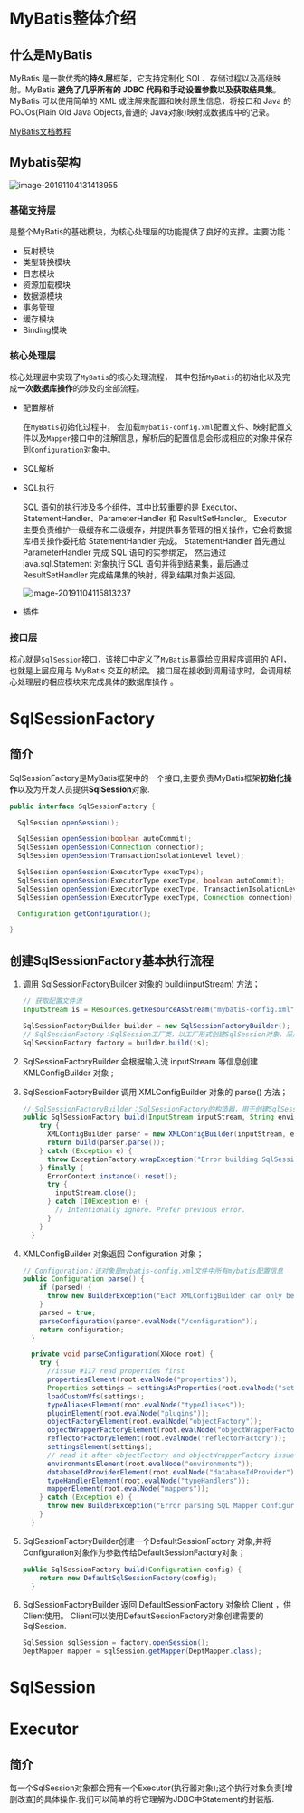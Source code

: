 # MyBatis整体介绍

## 什么是MyBatis

MyBatis 是一款优秀的**持久层**框架，它支持定制化 SQL、存储过程以及高级映射。MyBatis **避免了几乎所有的 JDBC 代码和手动设置参数以及获取结果集**。MyBatis 可以使用简单的 XML 或注解来配置和映射原生信息，将接口和 Java 的 POJOs(Plain Old Java Objects,普通的 Java对象)映射成数据库中的记录。

[MyBatis文档教程](http://www.mybatis.org/mybatis-3/zh/project-info.html)

## Mybatis架构

![image-20191104131418955](./Mybatis整体架构.assets/image-20191104131418955.png)

### 基础支持层

是整个MyBatis的基础模块，为核心处理层的功能提供了良好的支撑。主要功能：

* 反射模块
* 类型转换模块
* 日志模块
* 资源加载模块
* 数据源模块
* 事务管理
* 缓存模块
* Binding模块



### 核心处理层

核心处理层中实现了`MyBatis`的核心处理流程， 其中包括`MyBatis`的初始化以及完成**一次数据库操作**的涉及的全部流程。

* 配置解析

  在`MyBatis`初始化过程中， 会加载`mybatis-config.xml`配置文件、映射配置文件以及`Mapper`接口中的注解信息，解析后的配置信息会形成相应的对象并保存到`Configuration`对象中。

* SQL解析

* SQL执行

  SQL 语句的执行涉及多个组件，其中比较重要的是 Executor、 StatementHandler、ParameterHandler 和 ResultSetHandler。 Executor 主要负责维护一级缓存和二级缓存，并提供事务管理的相关操作，它会将数据库相关操作委托给 StatementHandler 完成。 StatementHandler 首先通过 ParameterHandler 完成 SQL 语句的实参绑定， 然后通过 java.sql.Statement 对象执行 SQL 语句并得到结果集，最后通过ResultSetHandler 完成结果集的映射，得到结果对象并返回。

  ![image-20191104115813237](./Mybatis整体架构.assets/image-20191104115813237.png)

* 插件

### 接口层

核心就是`SqlSession`接口，该接口中定义了`MyBatis`暴露给应用程序调用的 API， 也就是上层应用与 MyBatis 交互的桥梁。 接口层在接收到调用请求时，会调用核心处理层的相应模块来完成具体的数据库操作 。



# SqlSessionFactory

## 简介

SqlSessionFactory是MyBatis框架中的一个接口,主要负责MyBatis框架**初始化操作**以及为开发人员提供**SqlSession**对象.

```java
public interface SqlSessionFactory {

  SqlSession openSession();

  SqlSession openSession(boolean autoCommit);
  SqlSession openSession(Connection connection);
  SqlSession openSession(TransactionIsolationLevel level);

  SqlSession openSession(ExecutorType execType);
  SqlSession openSession(ExecutorType execType, boolean autoCommit);
  SqlSession openSession(ExecutorType execType, TransactionIsolationLevel level);
  SqlSession openSession(ExecutorType execType, Connection connection);

  Configuration getConfiguration();

}
```

## 创建SqlSessionFactory基本执行流程

1. 调用 SqlSessionFactoryBuilder 对象的 build(inputStream) 方法；

   ```java
   // 获取配置文件流
   InputStream is = Resources.getResourceAsStream("mybatis-config.xml");
   
   SqlSessionFactoryBuilder builder = new SqlSessionFactoryBuilder();
   // SqlSessionFactory：SqlSession工厂类，以工厂形式创建SqlSession对象，采用了Factory工厂设计模式
   SqlSessionFactory factory = builder.build(is);
   ```

   

2. SqlSessionFactoryBuilder 会根据输入流 inputStream 等信息创建XMLConfigBuilder 对象 ; 

3. SqlSessionFactoryBuilder 调用 XMLConfigBuilder 对象的 parse() 方法；

   ```java
   // SqlSessionFactoryBuilder：SqlSessionFactory的构造器，用于创建SqlSessionFactory，采用了Builder设计模式
   public SqlSessionFactory build(InputStream inputStream, String environment, Properties properties) {
       try {
         XMLConfigBuilder parser = new XMLConfigBuilder(inputStream, environment, properties);
         return build(parser.parse());
       } catch (Exception e) {
         throw ExceptionFactory.wrapException("Error building SqlSession.", e);
       } finally {
         ErrorContext.instance().reset();
         try {
           inputStream.close();
         } catch (IOException e) {
           // Intentionally ignore. Prefer previous error.
         }
       }
     }
   
   ```

   

4. XMLConfigBuilder 对象返回 Configuration 对象；

   ```java
   // Configuration：该对象是mybatis-config.xml文件中所有mybatis配置信息
   public Configuration parse() {
       if (parsed) {
         throw new BuilderException("Each XMLConfigBuilder can only be used once.");
       }
       parsed = true;
       parseConfiguration(parser.evalNode("/configuration"));
       return configuration;
     }
   
     private void parseConfiguration(XNode root) {
       try {
         //issue #117 read properties first
         propertiesElement(root.evalNode("properties"));
         Properties settings = settingsAsProperties(root.evalNode("settings"));
         loadCustomVfs(settings);
         typeAliasesElement(root.evalNode("typeAliases"));
         pluginElement(root.evalNode("plugins"));
         objectFactoryElement(root.evalNode("objectFactory"));
         objectWrapperFactoryElement(root.evalNode("objectWrapperFactory"));
         reflectorFactoryElement(root.evalNode("reflectorFactory"));
         settingsElement(settings);
         // read it after objectFactory and objectWrapperFactory issue #631
         environmentsElement(root.evalNode("environments"));
         databaseIdProviderElement(root.evalNode("databaseIdProvider"));
         typeHandlerElement(root.evalNode("typeHandlers"));
         mapperElement(root.evalNode("mappers"));
       } catch (Exception e) {
         throw new BuilderException("Error parsing SQL Mapper Configuration. Cause: " + e, e);
       }
     }
   ```

   

5. SqlSessionFactoryBuilder创建一个DefaultSessionFactory 对象,并将Configuration对象作为参数传给DefaultSessionFactory对象；

   ```java
   public SqlSessionFactory build(Configuration config) {
       return new DefaultSqlSessionFactory(config);
     }
   ```

   

6. SqlSessionFactoryBuilder 返回 DefaultSessionFactory 对象给 Client ，供 Client使用。
   Client可以使用DefaultSessionFactory对象创建需要的SqlSession.

   ```java
   SqlSession sqlSession = factory.openSession();
   DeptMapper mapper = sqlSession.getMapper(DeptMapper.class);
   ```



# SqlSession





# Executor

## 简介

每一个SqlSession对象都会拥有一个Executor(执行器对象);这个执行对象负责[增删改查]的具体操作.我们可以简单的将它理解为JDBC中Statement的封装版.